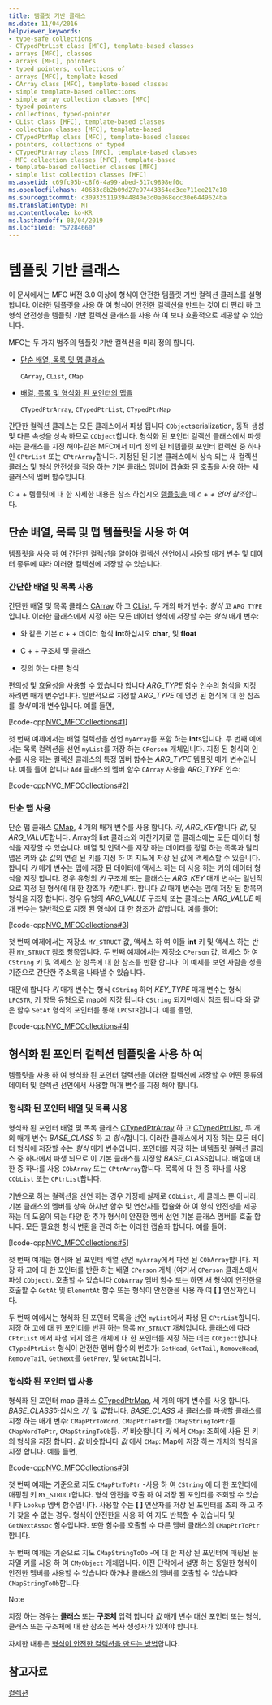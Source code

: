 ```yaml
---
title: 템플릿 기반 클래스
ms.date: 11/04/2016
helpviewer_keywords:
- type-safe collections
- CTypedPtrList class [MFC], template-based classes
- arrays [MFC], classes
- arrays [MFC], pointers
- typed pointers, collections of
- arrays [MFC], template-based
- CArray class [MFC], template-based classes
- simple template-based collections
- simple array collection classes [MFC]
- typed pointers
- collections, typed-pointer
- CList class [MFC], template-based classes
- collection classes [MFC], template-based
- CTypedPtrMap class [MFC], template-based classes
- pointers, collections of typed
- CTypedPtrArray class [MFC], template-based classes
- MFC collection classes [MFC], template-based
- template-based collection classes [MFC]
- simple list collection classes [MFC]
ms.assetid: c69fc95b-c8f6-4a99-abed-517c9898ef0c
ms.openlocfilehash: 40633c8b2b09d27e97443364ed3ce711ee217e18
ms.sourcegitcommit: c3093251193944840e3d0a068ecc30e6449624ba
ms.translationtype: MT
ms.contentlocale: ko-KR
ms.lasthandoff: 03/04/2019
ms.locfileid: "57284660"
---
```

# <a name="template-based-classes"></a>템플릿 기반 클래스

이 문서에서는 MFC 버전 3.0 이상에 형식이 안전한 템플릿 기반 컬렉션 클래스를 설명 합니다. 이러한 템플릿을 사용 하 여 형식이 안전한 컬렉션을 만드는 것이 더 편리 하 고 형식 안전성을 템플릿 기반 컬렉션 클래스를 사용 하 여 보다 효율적으로 제공할 수 있습니다.

MFC는 두 가지 범주의 템플릿 기반 컬렉션을 미리 정의 합니다.

- [단순 배열, 목록 및 맵 클래스](#_core_using_simple_array.2c_.list.2c_.and_map_templates)

   `CArray`, `CList`, `CMap`

- [배열, 목록 및 형식화 된 포인터의 맵을](#_core_using_typed.2d.pointer_collection_templates)

   `CTypedPtrArray`, `CTypedPtrList`, `CTypedPtrMap`

간단한 컬렉션 클래스는 모든 클래스에서 파생 됩니다 `CObject`serialization, 동적 생성 및 다른 속성을 상속 하므로 `CObject`합니다. 형식화 된 포인터 컬렉션 클래스에서 파생 하는 클래스를 지정 해야-같은 MFC에서 미리 정의 된 비템플릿 포인터 컬렉션 중 하나인 `CPtrList` 또는 `CPtrArray`합니다. 지정된 된 기본 클래스에서 상속 되는 새 컬렉션 클래스 및 형식 안전성을 적용 하는 기본 클래스 멤버에 캡슐화 된 호출을 사용 하는 새 클래스의 멤버 함수입니다.

C + + 템플릿에 대 한 자세한 내용은 참조 하십시오 [템플릿을](../cpp/templates-cpp.md) 에 *c + + 언어 참조*합니다.

##  <a name="_core_using_simple_array.2c_.list.2c_.and_map_templates"></a> 단순 배열, 목록 및 맵 템플릿을 사용 하 여

템플릿을 사용 하 여 간단한 컬렉션을 알아야 컬렉션 선언에서 사용할 매개 변수 및 데이터 종류에 따라 이러한 컬렉션에 저장할 수 있습니다.

###  <a name="_core_simple_array_and_list_usage"></a> 간단한 배열 및 목록 사용

간단한 배열 및 목록 클래스 [CArray](../mfc/reference/carray-class.md) 하 고 [CList](../mfc/reference/clist-class.md), 두 개의 매개 변수: *형식* 고 `ARG_TYPE`입니다. 이러한 클래스에서 지정 하는 모든 데이터 형식에 저장할 수는 *형식* 매개 변수:

- 와 같은 기본 c + + 데이터 형식 **int**하십시오 **char**, 및 **float**

- C + + 구조체 및 클래스

- 정의 하는 다른 형식

편의성 및 효율성을 사용할 수 있습니다 합니다 *ARG_TYPE* 함수 인수의 형식을 지정 하려면 매개 변수입니다. 일반적으로 지정할 *ARG_TYPE* 에 명명 된 형식에 대 한 참조를 *형식* 매개 변수입니다. 예를 들면,

[!code-cpp[NVC_MFCCollections#1](../mfc/codesnippet/cpp/template-based-classes_1.cpp)]

첫 번째 예제에서는 배열 컬렉션을 선언 `myArray`를 포함 하는 **int**s입니다. 두 번째 예에서는 목록 컬렉션을 선언 `myList`를 저장 하는 `CPerson` 개체입니다. 지정 된 형식의 인수를 사용 하는 컬렉션 클래스의 특정 멤버 함수는 *ARG_TYPE* 템플릿 매개 변수입니다. 예를 들어 합니다 `Add` 클래스의 멤버 함수 `CArray` 사용을 *ARG_TYPE* 인수:

[!code-cpp[NVC_MFCCollections#2](../mfc/codesnippet/cpp/template-based-classes_2.cpp)]

###  <a name="_core_simple_map_usage"></a> 단순 맵 사용

단순 맵 클래스 [CMap](../mfc/reference/cmap-class.md), 4 개의 매개 변수를 사용 합니다. *키*, *ARG_KEY*합니다 *값*, 및 *ARG_VALUE*합니다. Array와 list 클래스와 마찬가지로 맵 클래스에는 모든 데이터 형식을 저장할 수 있습니다. 배열 및 인덱스를 저장 하는 데이터를 정렬 하는 목록과 달리 맵은 키와 값: 값의 연결 된 키를 지정 하 여 지도에 저장 된 값에 액세스할 수 있습니다. 합니다 *키* 매개 변수는 맵에 저장 된 데이터에 액세스 하는 데 사용 하는 키의 데이터 형식을 지정 합니다. 경우 유형의 *키* 구조체 또는 클래스는 *ARG_KEY* 매개 변수는 일반적으로 지정 된 형식에 대 한 참조가 *키*합니다. 합니다 *값* 매개 변수는 맵에 저장 된 항목의 형식을 지정 합니다. 경우 유형의 *ARG_VALUE* 구조체 또는 클래스는 *ARG_VALUE* 매개 변수는 일반적으로 지정 된 형식에 대 한 참조가 *값*합니다. 예를 들어:

[!code-cpp[NVC_MFCCollections#3](../mfc/codesnippet/cpp/template-based-classes_3.cpp)]

첫 번째 예제에서는 저장소 `MY_STRUCT` 값, 액세스 하 여 이들 **int** 키 및 액세스 하는 반환 `MY_STRUCT` 참조 항목입니다. 두 번째 예제에서는 저장소 `CPerson` 값, 액세스 하 여 `CString` 키 및 액세스 한 항목에 대 한 참조를 반환 합니다. 이 예제를 보면 사람을 성을 기준으로 간단한 주소록을 나타낼 수 있습니다.

때문에 합니다 *키* 매개 변수는 형식 `CString` 하며 *KEY_TYPE* 매개 변수는 형식 `LPCSTR`, 키 항목 유형으로 map에 저장 됩니다 `CString` 되지만에서 참조 됩니다 와 같은 함수 `SetAt` 형식의 포인터를 통해 `LPCSTR`합니다. 예를 들면,

[!code-cpp[NVC_MFCCollections#4](../mfc/codesnippet/cpp/template-based-classes_4.cpp)]

##  <a name="_core_using_typed.2d.pointer_collection_templates"></a> 형식화 된 포인터 컬렉션 템플릿을 사용 하 여

템플릿을 사용 하 여 형식화 된 포인터 컬렉션을 이러한 컬렉션에 저장할 수 어떤 종류의 데이터 및 컬렉션 선언에서 사용할 매개 변수를 지정 해야 합니다.

###  <a name="_core_typed.2d.pointer_array_and_list_usage"></a> 형식화 된 포인터 배열 및 목록 사용

형식화 된 포인터 배열 및 목록 클래스 [CTypedPtrArray](../mfc/reference/ctypedptrarray-class.md) 하 고 [CTypedPtrList](../mfc/reference/ctypedptrlist-class.md), 두 개의 매개 변수: *BASE_CLASS* 하 고 *형식*합니다. 이러한 클래스에서 지정 하는 모든 데이터 형식에 저장할 수는 *형식* 매개 변수입니다. 포인터를 저장 하는 비템플릿 컬렉션 클래스 중 하나에서 파생 되므로 이 기본 클래스를 지정할 *BASE_CLASS*합니다. 배열에 대 한 중 하나를 사용 `CObArray` 또는 `CPtrArray`합니다. 목록에 대 한 중 하나를 사용 `CObList` 또는 `CPtrList`합니다.

기반으로 하는 컬렉션을 선언 하는 경우 가정해 실제로 `CObList`, 새 클래스 뿐 아니라, 기본 클래스의 멤버를 상속 하지만 함수 및 연산자를 캡슐화 하 여 형식 안전성을 제공 하는 데 도움이 되는 다양 한 추가 형식이 안전한 멤버 선언 기본 클래스 멤버를 호출 합니다. 모든 필요한 형식 변환을 관리 하는 이러한 캡슐화 합니다. 예를 들어:

[!code-cpp[NVC_MFCCollections#5](../mfc/codesnippet/cpp/template-based-classes_5.cpp)]

첫 번째 예제는 형식화 된 포인터 배열 선언 `myArray`에서 파생 된 `CObArray`합니다. 저장 하 고에 대 한 포인터를 반환 하는 배열 `CPerson` 개체 (여기서 `CPerson` 클래스에서 파생 `CObject`). 호출할 수 있습니다 `CObArray` 멤버 함수 또는 하면 새 형식이 안전한을 호출할 수 `GetAt` 및 `ElementAt` 함수 또는 형식이 안전한을 사용 하 여 **[ ]** 연산자입니다.

두 번째 예에서는 형식화 된 포인터 목록을 선언 `myList`에서 파생 된 `CPtrList`합니다. 저장 하 고에 대 한 포인터를 반환 하는 목록 `MY_STRUCT` 개체입니다. 클래스에 따라 `CPtrList` 에서 파생 되지 않은 개체에 대 한 포인터를 저장 하는 데는 `CObject`합니다. `CTypedPtrList` 형식이 안전한 멤버 함수의 번호가: `GetHead`, `GetTail`, `RemoveHead`, `RemoveTail`, `GetNext`를 `GetPrev`, 및 `GetAt`합니다.

###  <a name="_core_typed.2d.pointer_map_usage"></a> 형식화 된 포인터 맵 사용

형식화 된 포인터 map 클래스 [CTypedPtrMap](../mfc/reference/ctypedptrmap-class.md), 세 개의 매개 변수를 사용 합니다. *BASE_CLASS*하십시오 *키*, 및 *값*합니다. *BASE_CLASS* 새 클래스를 파생할 클래스를 지정 하는 매개 변수: `CMapPtrToWord`, `CMapPtrToPtr`를 `CMapStringToPtr`를 `CMapWordToPtr`, `CMapStringToOb`등. *키* 비슷합니다 *키* 에서 `CMap`: 조회에 사용 된 키의 형식을 지정 합니다. *값* 비슷합니다 *값* 에서 `CMap`: Map에 저장 하는 개체의 형식을 지정 합니다. 예를 들면,

[!code-cpp[NVC_MFCCollections#6](../mfc/codesnippet/cpp/template-based-classes_6.cpp)]

첫 번째 예제는 기준으로 지도 `CMapPtrToPtr` -사용 하 여 `CString` 에 대 한 포인터에 매핑된 키 `MY_STRUCT`합니다. 형식 안전을 호출 하 여 저장 된 포인터를 조회할 수 있습니다 `Lookup` 멤버 함수입니다. 사용할 수는 **[ ]** 연산자를 저장 된 포인터를 조회 하 고 추가 찾을 수 없는 경우. 형식이 안전한을 사용 하 여 지도 반복할 수 있습니다 및 `GetNextAssoc` 함수입니다. 또한 함수를 호출할 수 다른 멤버 클래스의 `CMapPtrToPtr`합니다.

두 번째 예제는 기준으로 지도 `CMapStringToOb` -에 대 한 저장 된 포인터에 매핑된 문자열 키를 사용 하 여 `CMyObject` 개체입니다. 이전 단락에서 설명 하는 동일한 형식이 안전한 멤버를 사용할 수 있습니다 하거나 클래스의 멤버를 호출할 수 있습니다 `CMapStringToOb`합니다.

> [!NOTE]
>  지정 하는 경우는 **클래스** 또는 **구조체** 입력 합니다 *값* 매개 변수 대신 포인터 또는 형식, 클래스 또는 구조체에 대 한 참조는 복사 생성자가 있어야 합니다.

자세한 내용은 [형식이 안전한 컬렉션을 만드는 방법](../mfc/how-to-make-a-type-safe-collection.md)합니다.

## <a name="see-also"></a>참고자료

[컬렉션](../mfc/collections.md)
